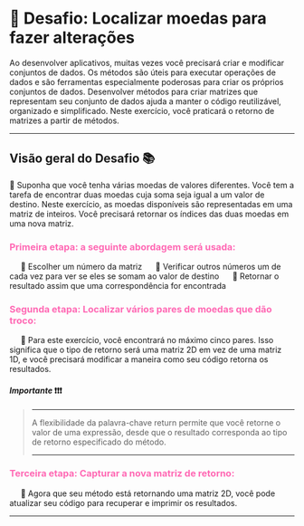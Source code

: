 # :dart: Desafio: Localizar moedas para fazer alterações

Ao desenvolver aplicativos, muitas vezes você precisará criar e modificar conjuntos de dados. Os métodos são úteis para executar operações de dados e são ferramentas especialmente poderosas para criar os próprios conjuntos de dados. Desenvolver métodos para criar matrizes que representam seu conjunto de dados ajuda a manter o código reutilizável, organizado e simplificado. Neste exercício, você praticará o retorno de matrizes a partir de métodos.
___

## Visão geral do Desafio :books: 

:memo: Suponha que você tenha várias moedas de valores diferentes. Você tem a tarefa de encontrar duas moedas cuja soma seja igual a um valor de destino. Neste exercício, as moedas disponíveis são representadas em uma matriz de inteiros. Você precisará retornar os índices das duas moedas em uma nova matriz.

###  <font color=hotpink> Primeira etapa: a seguinte abordagem será usada:  </font>

&nbsp;&nbsp;&nbsp;&nbsp; :pushpin: Escolher um número da matriz
&nbsp;&nbsp;&nbsp;&nbsp; :pushpin: Verificar outros números um de cada vez para ver se eles se somam ao valor de destino
&nbsp;&nbsp;&nbsp;&nbsp; :pushpin: Retornar o resultado assim que uma correspondência for encontrada


###  <font color=hotpink> Segunda etapa: Localizar vários pares de moedas que dão troco:  </font>


&nbsp;&nbsp;&nbsp;&nbsp; :pushpin: Para este exercício, você encontrará no máximo cinco pares. Isso significa que o tipo de retorno será uma matriz 2D em vez de uma matriz 1D, e você precisará modificar a maneira como seu código retorna os resultados.

####  ***Importante*** :heavy_exclamation_mark::heavy_exclamation_mark::heavy_exclamation_mark:

> ___
>
> A flexibilidade da palavra-chave return permite que você retorne o valor de uma expressão, desde que o resultado corresponda ao tipo de retorno especificado do método.
>
>___

###  <font color=hotpink> Terceira etapa: Capturar a nova matriz de retorno:  </font>

&nbsp;&nbsp;&nbsp;&nbsp; :pushpin:  Agora que seu método está retornando uma matriz 2D, você pode atualizar seu código para recuperar e imprimir os resultados. 

___
